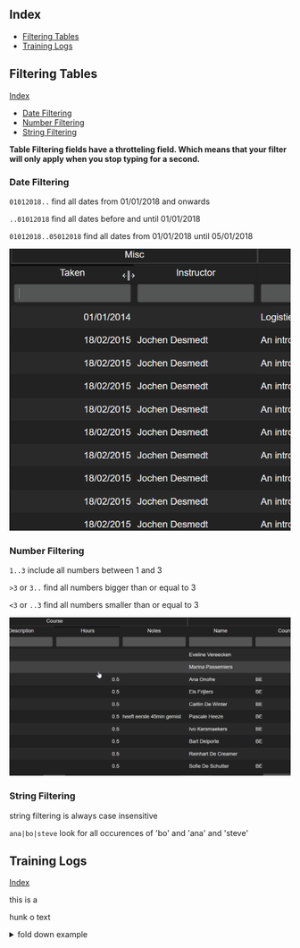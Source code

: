 ## Index

* [Filtering Tables](#filtering-tables)
* [Training Logs](STJS_reports_docs/training_logs.md)

## Filtering Tables

[Index](#index)
* [Date Filtering](#date-filtering)
* [Number Filtering](#number-filtering)
* [String Filtering](#string-filtering)

**Table Filtering fields have a throtteling field. Which means that your filter will only apply when you stop typing for a second.**

### Date Filtering

`01012018..` find all dates from 01/01/2018 and onwards

`..01012018` find all dates before and until 01/01/2018

`01012018..05012018` find all dates from 01/01/2018 until 05/01/2018

![table_filtering_by_date.gif missing](./ASSETS/table_filtering_by_date.gif)

### Number Filtering

`1..3` include all numbers between 1 and 3

`>3` or `3..` find all numbers bigger than or equal to 3

`<3` or `..3` find all numbers smaller than or equal to 3

![table_filtering_by_number.gif missing](./ASSETS/table_filtering_by_number.gif)

### String Filtering

string filtering is always case insensitive

`ana|bo|steve` look for all occurences of 'bo' and 'ana' and 'steve'






## Training Logs
[Index](#index)

this is a

hunk o text





<details><summary>fold down example</summary>
<p>

* content here

</p>
</details>



